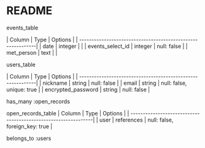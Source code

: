 # README

events_table

| Column                | Type    | Options                   |
| ------------------------------------------------------------|
| date                  | integer |                           |
| events_select_id      | integer | null: false               |
| met_person            | text    |                           |

users_table

| Column                | Type    | Options                   |
| ------------------------------------------------------------|
| nickname              | string  | null: false               |
| email                 | string  | null: false, unique: true |
| encrypted_password    | string  | null: false               |

has_many :open_records

open_records_table
| Column          | Type        | Options                        |
| ---------------------------------------------------------------|
| user            | references  | null: false, foreign_key: true |

belongs_to :users
